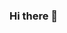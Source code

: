 ### Hi there 👋

<!--
**Apexvirus/Apexvirus** is a ✨ _special_ ✨ repository because its `README.md` (this file) appears on your GitHub profile.

Here are some ideas to get you started:

- 🔭 I’m currently working on becoming something greater than what I am right now
- 🌱 I’m currently learning various technologies e.g C, C++, MySQL
- 👯 I’m looking to collaborate on anything i can understand
**- 🤔 I’m looking for help 
- 💬 Ask me anything here
- 📫 How to reach me: m.bilalsuleman523@gmail.com
**- 😄 Pronouns: ...
**- ⚡ Fun fact: ...
-->
